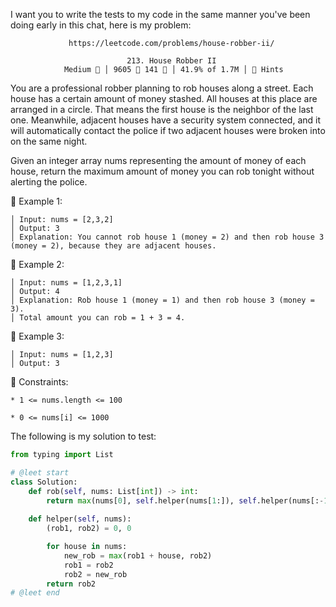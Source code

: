I want you to write the tests to my code in the same manner you've been doing early in this chat, here is my problem:

                 https://leetcode.com/problems/house-robber-ii/
                                        
                              213. House Robber II
                Medium  │ 9605  141  │ 41.9% of 1.7M │ 󰛨 Hints



You are a professional robber planning to rob houses along a street. Each house has a certain amount of money stashed. All houses at this place are arranged in a circle. That means the first house is the neighbor of the last one. Meanwhile, adjacent houses have a security system connected, and it will automatically contact the police if two adjacent houses were broken into on the same night.

Given an integer array nums representing the amount of money of each house, return the maximum amount of money you can rob tonight without alerting the police.



󰛨 Example 1:

	│ Input: nums = [2,3,2]
	│ Output: 3
	│ Explanation: You cannot rob house 1 (money = 2) and then rob house 3 (money = 2), because they are adjacent houses.

󰛨 Example 2:

	│ Input: nums = [1,2,3,1]
	│ Output: 4
	│ Explanation: Rob house 1 (money = 1) and then rob house 3 (money = 3).
	│ Total amount you can rob = 1 + 3 = 4.

󰛨 Example 3:

	│ Input: nums = [1,2,3]
	│ Output: 3



 Constraints:

	* 1 <= nums.length <= 100
	
	* 0 <= nums[i] <= 1000




The following is my solution to test:

```py
from typing import List

# @leet start
class Solution:
    def rob(self, nums: List[int]) -> int:
        return max(nums[0], self.helper(nums[1:]), self.helper(nums[:-1]))
    
    def helper(self, nums):
        (rob1, rob2) = 0, 0

        for house in nums:
            new_rob = max(rob1 + house, rob2)
            rob1 = rob2
            rob2 = new_rob
        return rob2
# @leet end
```
